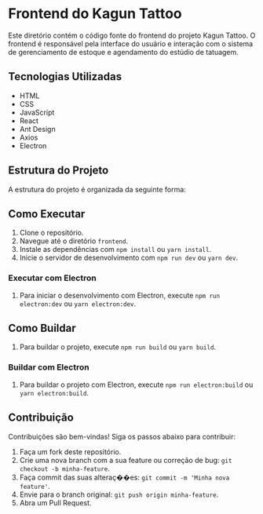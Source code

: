 # Frontend do Kagun Tattoo

Este diretório contém o código fonte do frontend do projeto Kagun Tattoo. O frontend é responsável pela interface do usuário e interação com o sistema de gerenciamento de estoque e agendamento do estúdio de tatuagem.

## Tecnologias Utilizadas
* HTML
* CSS
* JavaScript
* React
* Ant Design
* Axios
* Electron

## Estrutura do Projeto
A estrutura do projeto é organizada da seguinte forma:

## Como Executar
1. Clone o repositório.
2. Navegue até o diretório `frontend`.
3. Instale as dependências com `npm install` ou `yarn install`.
4. Inicie o servidor de desenvolvimento com `npm run dev` ou `yarn dev`.

### Executar com Electron
1. Para iniciar o desenvolvimento com Electron, execute `npm run electron:dev` ou `yarn electron:dev`.

## Como Buildar
1. Para buildar o projeto, execute `npm run build` ou `yarn build`.

### Buildar com Electron
1. Para buildar o projeto com Electron, execute `npm run electron:build` ou `yarn electron:build`.

## Contribuição
Contribuições são bem-vindas! Siga os passos abaixo para contribuir:
1. Faça um fork deste repositório.
2. Crie uma nova branch com a sua feature ou correção de bug: `git checkout -b minha-feature`.
3. Faça commit das suas alteraç��es: `git commit -m 'Minha nova feature'`.
4. Envie para o branch original: `git push origin minha-feature`.
5. Abra um Pull Request.

